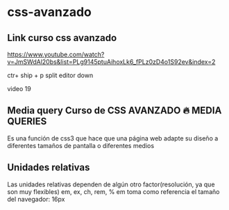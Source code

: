 # css-avanzado

## Link curso css avanzado
https://www.youtube.com/watch?v=JmSWdAl20bs&list=PLg9145ptuAihoxLk6_fPLz0zD4o1S92ev&index=2

ctr+ ship + p  split editor down

video 19

## Media query Curso de CSS AVANZADO 🔥 MEDIA QUERIES
Es una función de css3 que hace que una página web adapte su diseño a diferentes tamaños de pantalla o diferentes medios

## Unidades relativas
Las unidades relativas dependen de algún otro factor(resolución, ya que son muy flexibles)
em, ex, ch, rem, %
em toma como referencia el tamaño del navegador: 16px
